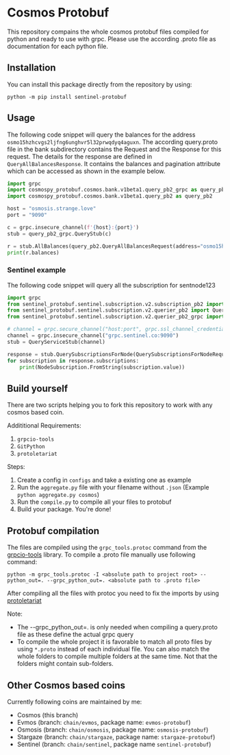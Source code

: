 # Cosmos Protobuf
This repository compains the whole cosmos protobuf files compiled for python and ready to use with grpc. Please use the according .proto file as documentation for each python file.

## Installation

You can install this package directly from the repository by using:
```
python -m pip install sentinel-protobuf
```

## Usage

The following code snippet will query the balances for the address ``osmo15hzhcvgs2ljfng6unghvr5l32prwqdyq4aguxn``. The according query.proto file in the bank subdirectory contains the Request and the Response for this request. The details for the response are defined in ``QueryAllBalancesResponse``. It contains the balances and pagination attribute which can be accessed as shown in the example below.  

```python
import grpc
import cosmospy_protobuf.cosmos.bank.v1beta1.query_pb2_grpc as query_pb2_grpc
import cosmospy_protobuf.cosmos.bank.v1beta1.query_pb2 as query_pb2

host = "osmosis.strange.love"
port = "9090"

c = grpc.insecure_channel(f'{host}:{port}')
stub = query_pb2_grpc.QueryStub(c)

r = stub.AllBalances(query_pb2.QueryAllBalancesRequest(address="osmo15hzhcvgs2ljfng6unghvr5l32prwqdyq4aguxn"))
print(r.balances)

```
### Sentinel example
The following code snippet will query all the subscription for sentnode123

```python
import grpc
from sentinel_protobuf.sentinel.subscription.v2.subscription_pb2 import NodeSubscription
from sentinel_protobuf.sentinel.subscription.v2.querier_pb2 import QuerySubscriptionsForNodeRequest
from sentinel_protobuf.sentinel.subscription.v2.querier_pb2_grpc import QueryServiceStub

# channel = grpc.secure_channel("host:port", grpc.ssl_channel_credentials())
channel = grpc.insecure_channel("grpc.sentinel.co:9090")
stub = QueryServiceStub(channel)

response = stub.QuerySubscriptionsForNode(QuerySubscriptionsForNodeRequest(address="sentnode123"))
for subscription in response.subscriptions:
    print(NodeSubscription.FromString(subscription.value))
```

## Build yourself
There are two scripts helping you to fork this repository to work with any cosmos based coin.

Addititional Requirements:
1. `grpcio-tools`
2. `GitPython`
3. `protoletariat`

Steps:
1. Create a config in ``configs`` and take a existing one as example
2. Run the ``aggregate.py`` file with your filename without ``.json`` (Example ``python aggregate.py cosmos``)
3. Run the ``compile.py`` to compile all your files to protobuf
4. Build your package. You're done!

## Protobuf compilation 

The files are compiled using the ``grpc_tools.protoc`` command from the [grpcio-tools](https://pypi.org/project/grpcio-tools/) library.
To compile a .proto file manually use following command:
```
python -m grpc_tools.protoc -I <absolute path to project root> --python_out=. --grpc_python_out=. <absolute path to .proto file>
```

After compiling all the files with protoc you need to fix the imports by using [protoletariat](https://github.com/cpcloud/protoletariat)

Note:
* The --grpc_python_out=. is only needed when compiling a query.proto file as these define the actual grpc query
* To compile the whole project it is favorable to match all proto files by using `*.proto` instead of each individual file. You can also match the whole folders to compile multiple folders at the same time. Not that the folders might contain sub-folders.

## Other Cosmos based coins
Currently following coins are maintained by me:
* Cosmos (this branch)
* Evmos (branch: ``chain/evmos``, package name: ``evmos-protobuf``)
* Osmosis (branch: ``chain/osmosis``, package name: `osmosis-protobuf`)
* Stargaze (branch: ``chain/stargaze``, package name: `stargaze-protobuf`)
* Sentinel (branch: ``chain/sentinel``, package name `sentinel-protobuf`)

